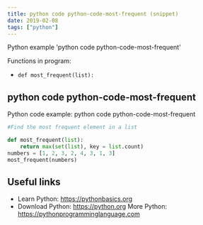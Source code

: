 ```yaml
---
title: python code python-code-most-frequent (snippet)
date: 2019-02-08
tags: ["python"]
---
```

Python example 'python code python-code-most-frequent'

Functions in program: 
* `def most_frequent(list):`

## python code python-code-most-frequent

Python code example: python code python-code-most-frequent

```python
#Find the most frequent element in a list

def most_frequent(list):
    return max(set(list), key = list.count)
numbers = [1, 2, 3, 2, 4, 3, 1, 3]
most_frequent(numbers)


```

## Useful links

- Learn Python: https://pythonbasics.org
- Download Python: https://python.org
More Python: https://pythonprogramminglanguage.com
